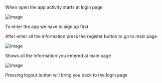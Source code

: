 When open the app activity starts at login page

![image](https://user-images.githubusercontent.com/101174793/161933660-770424b6-7ce0-4d19-800b-3b483b841355.png)

To enter the app we have to sign up first

After enter all the information press the register button to go to main page


![image](https://user-images.githubusercontent.com/101174793/161933972-8d80d936-3fcb-4cb5-96a7-008cf0059d55.png)

Shows all the information you entered at main page


![image](https://user-images.githubusercontent.com/101174793/161934081-049ba31d-8561-4ad4-8630-b68ae6387ff4.png)

Pressing logout button will bring you back to the login page
